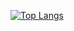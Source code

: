 [![Top Langs](https://github-readme-stats.vercel.app/api/top-langs/?username=vSterlin&hide=html,css,dockerfile&layout=compact)](https://github.com/vSterlin/github-readme-stats)
